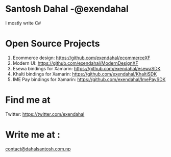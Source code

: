 # Santosh Dahal -@exendahal
I mostly write C#

# Open Source Projects
1. Ecommerce design: https://github.com/exendahal/ecommerceXF
2. Modern UI: https://github.com/exendahal/ModernDesignXF
3. Esewa bindings for Xamarin: https://github.com/exendahal/esewaSDK
4. Khalti bindings for Xamarin: https://github.com/exendahal/KhaltiSDK
5. IME Pay bindings for Xamarin: https://github.com/exendahal/ImePaySDK

# Find me at
Twitter: https://twitter.com/exendahal

# Write me at :
contact@dahalsantosh.com.np
